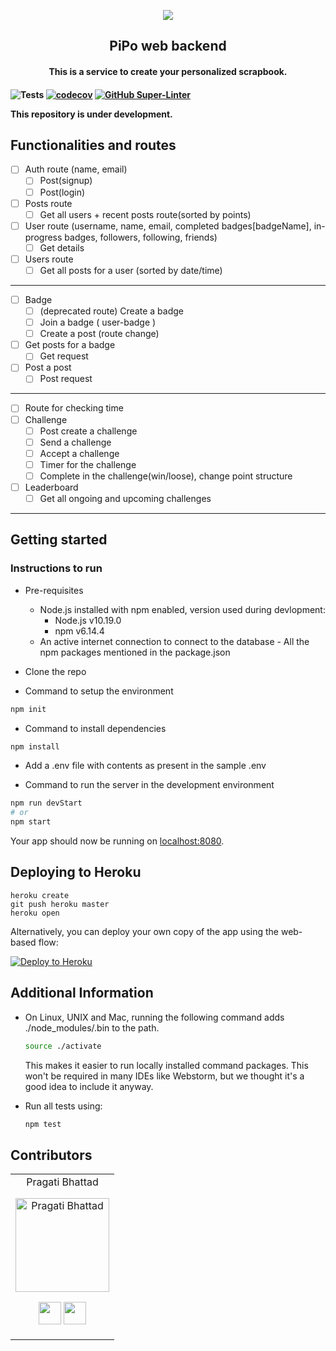 <p align="center">
	<img src="https://user-images.githubusercontent.com/30529572/92081025-fabe6f00-edb1-11ea-9169-4a8a61a5dd45.png" />
	<h2 align="center">PiPo web backend</h2>
	<h4 align="center">This is a service to create your personalized scrapbook.<h4>
</p>

![Tests](https://github.com/GDGVIT/node-template/workflows/Tests/badge.svg)
[![codecov](https://codecov.io/gh/GDGVIT/node-template/branch/master/graph/badge.svg)](https://codecov.io/gh/GDGVIT/node-template)
[![GitHub Super-Linter](https://github.com/GDGVIT/node-template/workflows/Lint%20Code%20Base/badge.svg)](https://github.com/marketplace/actions/super-linter)

<p>This repository is under development.</p>

## Functionalities and routes

- [ ]  Auth route (name, email)
    - [ ]  Post(signup)
    - [ ]  Post(login)
- [ ]  Posts route
    - [ ]  Get all users + recent posts route(sorted by points)
- [ ]  User route (username, name, email, completed badges[badgeName], in-progress badges, followers, following, friends)
    - [ ]  Get details
- [ ]  Users route
    - [ ]  Get all posts for a user (sorted by date/time)

---

- [ ]  Badge
    - [ ]  (deprecated route) Create a badge
    - [ ]  Join a badge ( user-badge )
    - [ ]  Create a post (route change)
- [ ]  Get posts for a badge
    - [ ]  Get request
- [ ]  Post a post
    - [ ]  Post request

---

- [ ]  Route for checking time
- [ ]  Challenge
    - [ ]  Post create a challenge
    - [ ]  Send a challenge
    - [ ]  Accept a challenge
    - [ ]  Timer for the challenge
    - [ ]  Complete in the challenge(win/loose), change point structure
- [ ]  Leaderboard
    - [ ]  Get all ongoing and upcoming challenges

---

## Getting started

### Instructions to run

- Pre-requisites
  - Node.js installed with npm enabled, version used during devlopment:
    - Node.js v10.19.0
    - npm v6.14.4
  - An active internet connection to connect to the database - All the npm packages mentioned in the package.json

- Clone the repo

- Command to setup the environment
```bash
npm init
```

- Command to install dependencies
```bash
npm install
```

- Add a .env file with contents as present in the sample .env

- Command to run the server in the development environment
```bash
npm run devStart
# or
npm start
```
Your app should now be running on [localhost:8080](http://localhost:8080/).

## Deploying to Heroku

```
heroku create
git push heroku master
heroku open
```

Alternatively, you can deploy your own copy of the app using the web-based flow:

[![Deploy to Heroku](https://www.herokucdn.com/deploy/button.png)](https://heroku.com/deploy)


## Additional Information

- On Linux, UNIX and Mac, running the following command adds ./node_modules/.bin to the path.

  ```bash
  source ./activate
  ```

  This makes it easier to run locally installed command packages.
  This won't be required in many IDEs like Webstorm, but we thought it's a good idea to include it anyway.

- Run all tests using:

  ```bash
  npm test
  ```
## Contributors

<table>
<tr align="center">

<td>
Pragati Bhattad
<p align="center">
<img src = "https://dscvit.com/images/dsc-logo-square.svg" width="150" height="150" alt="Pragati Bhattad">
</p>
<p align="center">
<a href = "https://github.com/Pragati1610"><img src = "http://www.iconninja.com/files/241/825/211/round-collaboration-social-github-code-circle-network-icon.svg" width="36" height = "36"/></a>
<a href = "https://www.linkedin.com/in/pragati-bhattad-53a849198/">
<img src = "http://www.iconninja.com/files/863/607/751/network-linkedin-social-connection-circular-circle-media-icon.svg" width="36" height="36"/>
</a>
</p>
</td>
</tr>
</table>